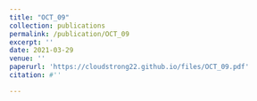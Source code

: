 ```yaml
---
title: "OCT_09"
collection: publications
permalink: /publication/OCT_09
excerpt: ''
date: 2021-03-29
venue: ''
paperurl: 'https://cloudstrong22.github.io/files/OCT_09.pdf'
citation: #''

---
```


[Download paper here]: (https://cloudstrong22.github.io/files/OCT_09.pdf)
